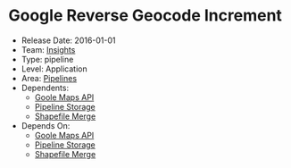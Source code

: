 # Google Reverse Geocode Increment
* Release Date: 2016-01-01
* Team: [Insights](../teams/insights.md)
* Type: pipeline
* Level: Application
* Area: [Pipelines](../areas/pipelines.png)
* Dependents:
  * [Goole Maps API](google-maps-api.md)
  * [Pipeline Storage](pipeline-storage.md)
  * [Shapefile Merge](shapefile-merge.md)
* Depends On:
  * [Goole Maps API](google-maps-api.md)
  * [Pipeline Storage](pipeline-storage.md)
  * [Shapefile Merge](shapefile-merge.md)
